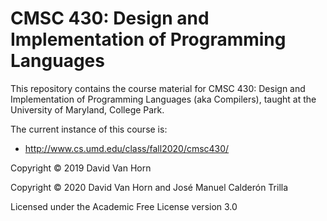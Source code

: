 # CMSC 430: Design and Implementation of Programming Languages

This repository contains the course material for CMSC 430: Design and
Implementation of Programming Languages (aka Compilers), taught at the
University of Maryland, College Park.

The current instance of this course is:

* http://www.cs.umd.edu/class/fall2020/cmsc430/

Copyright © 2019 David Van Horn

Copyright © 2020 David Van Horn and José Manuel Calderón Trilla

Licensed under the Academic Free License version 3.0
